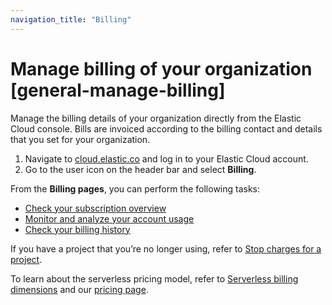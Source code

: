 ```yaml
---
navigation_title: "Billing"
---
```


# Manage billing of your organization [general-manage-billing]


Manage the billing details of your organization directly from the Elastic Cloud console. Bills are invoiced according to the billing contact and details that you set for your organization.

1. Navigate to [cloud.elastic.co](https://cloud.elastic.co/) and log in to your Elastic Cloud account.
2. Go to the user icon on the header bar and select **Billing**.

From the **Billing pages**, you can perform the following tasks:

* [Check your subscription overview](../../../deploy-manage/cloud-organization/billing/manage-subscription.md)
* [Monitor and analyze your account usage](../../../deploy-manage/cloud-organization/billing/monitor-analyze-usage.md)
* [Check your billing history](../../../deploy-manage/cloud-organization/billing/view-billing-history.md)

If you have a project that you’re no longer using, refer to [Stop charges for a project](../../../deploy-manage/cloud-organization/billing/stop-charges-for-project-deployment.md).

To learn about the serverless pricing model, refer to [Serverless billing dimensions](../../../deploy-manage/cloud-organization/billing/serverless-project-billing-dimensions.md) and our [pricing page](https://www.elastic.co/pricing/serverless-search).
